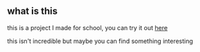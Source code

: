 ## what is this
this is a project I made for school, you can try it out [here](ale-9d8ce9.github.io/turtles)

this isn't incredible but maybe you can find something interesting 